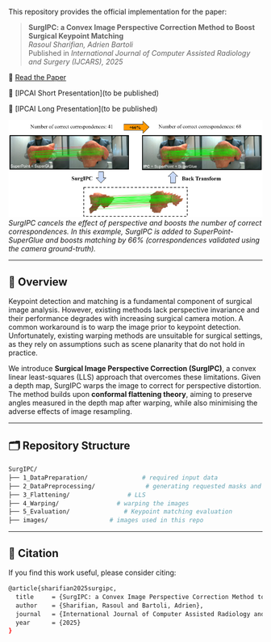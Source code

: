 This repository provides the official implementation for the paper:

> **SurgIPC: a Convex Image Perspective Correction Method to Boost Surgical Keypoint Matching**  
> *Rasoul Sharifian, Adrien Bartoli*  
> Published in *International Journal of Computer Assisted Radiology and Surgery (IJCARS), 2025*  


📄 [Read the Paper](https://encov.ip.uca.fr/publications/pubfiles/2025_Sharifian_etal_IJCARS_flattening.pdf)  

🎥 [IPCAI Short Presentation](to be published)

🎥 [IPCAI Long Presentation](to be published)


![Teaser](images/teaser.png)  
*SurgIPC cancels the effect of perspective and boosts the number of correct correspondences. In this example, SurgIPC is added to SuperPoint-SuperGlue and boosts matching by 66\% (correspondences validated using  the camera ground-truth).*


---

## 🧠 Overview
Keypoint detection and matching is a fundamental component of surgical image analysis. However, existing methods lack perspective invariance and their performance degrades with increasing surgical camera motion. A common workaround is to warp the image prior to keypoint detection. Unfortunately, existing warping methods are unsuitable for surgical settings, as they rely on assumptions such as scene planarity that do not hold in practice.

We introduce **Surgical Image Perspective Correction (SurgIPC)**, a convex linear least-squares (LLS) approach that overcomes these limitations. Given a depth map, SurgIPC warps the image to correct for perspective distortion. The method builds upon **conformal flattening theory**, aiming to preserve angles measured in the depth map after warping, while also minimising the adverse effects of image resampling.


---

## 🗂️ Repository Structure

```bash
SurgIPC/
├── 1_DataPreparation/               # required input data
├── 2_DataPreprocessing/              # generating requested masks and grids
├── 3_Flattening/                # LLS
├── 4_Warping/                # warping the images
├── 5_Evaluation/               # Keypoint matching evaluation
├── images/                 # images used in this repo
```
--- 

## 📌 Citation
If you find this work useful, please consider citing:
```bash
@article{sharifian2025surgipc,
  title     = {SurgIPC: a Convex Image Perspective Correction Method to Boost Surgical Keypoint Matching},
  author    = {Sharifian, Rasoul and Bartoli, Adrien},
  journal   = {International Journal of Computer Assisted Radiology and Surgery},
  year      = {2025}
}

